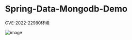 # Spring-Data-Mongodb-Demo

CVE-2022-22980环境

![image](https://user-images.githubusercontent.com/37184853/174973161-77e977cf-d5c9-4d29-8fae-6e0268c170f4.png)
